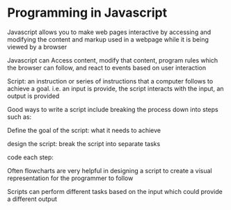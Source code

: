 # Programming in Javascript

Javascript allows you to make web pages interactive by accessing and modifying the content and markup used in a webpage while it is being viewed by a browser

Javascript can Access content, modify that content, program rules which the browser can follow, and react to events based on user interaction

Script: an instruction or series of instructions that a computer follows to achieve a goal. i.e. an input is provide, the script interacts with the input, an output is provided

Good ways to write a script include breaking the process down into steps such as:

Define the goal of the script: what it needs to achieve

design the script: break the script into separate tasks

code each step:

Often flowcharts are very helpful in designing a script to create a visual representation for the programmer to follow

Scripts can perform different tasks based on the input which could provide a different output




